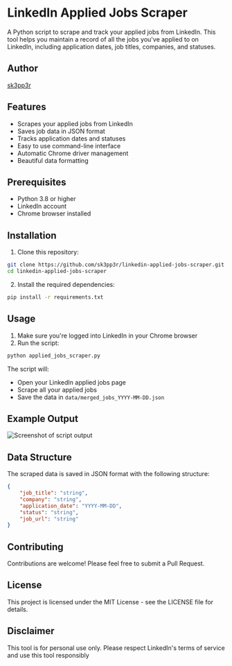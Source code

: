 # LinkedIn Applied Jobs Scraper

A Python script to scrape and track your applied jobs from LinkedIn. This tool helps you maintain a record of all the jobs you've applied to on LinkedIn, including application dates, job titles, companies, and statuses.

## Author

[sk3pp3r](https://github.com/sk3pp3r)

## Features

- Scrapes your applied jobs from LinkedIn
- Saves job data in JSON format
- Tracks application dates and statuses
- Easy to use command-line interface
- Automatic Chrome driver management
- Beautiful data formatting

## Prerequisites

- Python 3.8 or higher
- LinkedIn account
- Chrome browser installed

## Installation

1. Clone this repository:

```bash
git clone https://github.com/sk3pp3r/linkedin-applied-jobs-scraper.git
cd linkedin-applied-jobs-scraper
```

2. Install the required dependencies:

```bash
pip install -r requirements.txt
```

## Usage

1. Make sure you're logged into LinkedIn in your Chrome browser
2. Run the script:

```bash
python applied_jobs_scraper.py
```

The script will:

- Open your LinkedIn applied jobs page
- Scrape all your applied jobs
- Save the data in `data/merged_jobs_YYYY-MM-DD.json`

## Example Output

![Screenshot of script output](@image.png)

## Data Structure

The scraped data is saved in JSON format with the following structure:

```json
{
    "job_title": "string",
    "company": "string",
    "application_date": "YYYY-MM-DD",
    "status": "string",
    "job_url": "string"
}
```

## Contributing

Contributions are welcome! Please feel free to submit a Pull Request.

## License

This project is licensed under the MIT License - see the LICENSE file for details.

## Disclaimer

This tool is for personal use only. Please respect LinkedIn's terms of service and use this tool responsibly
